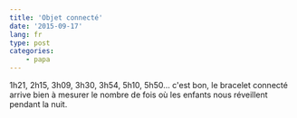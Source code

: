 ```yaml
---
title: 'Objet connecté'
date: '2015-09-17'
lang: fr
type: post
categories:
    - papa
---
```


1h21, 2h15, 3h09, 3h30, 3h54, 5h10, 5h50… c'est bon, le bracelet connecté arrive bien à mesurer le nombre de fois où les enfants nous réveillent pendant la nuit.
